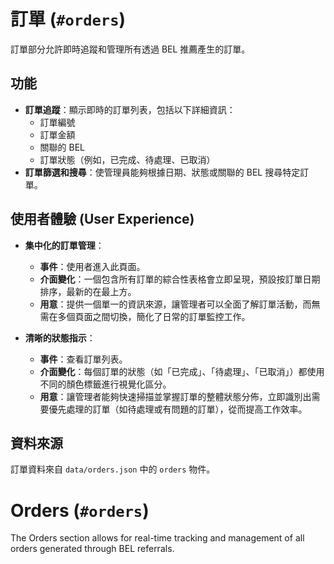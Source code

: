 # 訂單 (`#orders`)

訂單部分允許即時追蹤和管理所有透過 BEL 推薦產生的訂單。

## 功能

- **訂單追蹤**：顯示即時的訂單列表，包括以下詳細資訊：
    - 訂單編號
    - 訂單金額
    - 關聯的 BEL
    - 訂單狀態（例如，已完成、待處理、已取消）
- **訂單篩選和搜尋**：使管理員能夠根據日期、狀態或關聯的 BEL 搜尋特定訂單。

## 使用者體驗 (User Experience)

- **集中化的訂單管理**：
    - **事件**：使用者進入此頁面。
    - **介面變化**：一個包含所有訂單的綜合性表格會立即呈現，預設按訂單日期排序，最新的在最上方。
    - **用意**：提供一個單一的資訊來源，讓管理者可以全面了解訂單活動，而無需在多個頁面之間切換，簡化了日常的訂單監控工作。

- **清晰的狀態指示**：
    - **事件**：查看訂單列表。
    - **介面變化**：每個訂單的狀態（如「已完成」、「待處理」、「已取消」）都使用不同的顏色標籤進行視覺化區分。
    - **用意**：讓管理者能夠快速掃描並掌握訂單的整體狀態分佈，立即識別出需要優先處理的訂單（如待處理或有問題的訂單），從而提高工作效率。

## 資料來源

訂單資料來自 `data/orders.json` 中的 `orders` 物件。

# Orders (`#orders`)

The Orders section allows for real-time tracking and management of all orders generated through BEL referrals.

